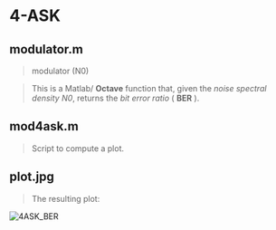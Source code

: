 # 4-ASK

## modulator.m

> 	modulator (N0)
    
> This is a Matlab/ __Octave__ function that, given the _noise spectral density N0_,
  returns the _bit error ratio_ ( __BER__ ).

## mod4ask.m

> Script to compute a plot.

## plot.jpg

> The resulting plot:

![4ASK_BER](https://raw.github.com/alexpacini/ATT/master/4ASK/plot.png)